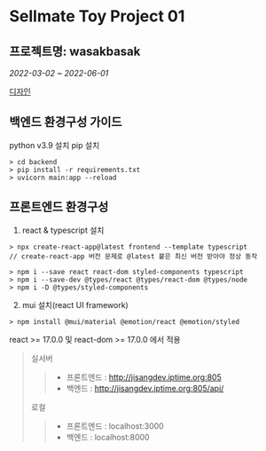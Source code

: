 # Sellmate Toy Project 01

## 프로젝트명: wasakbasak

_2022-03-02 ~ 2022-06-01_

[디자인](https://www.figma.com/file/QZEtmqqBH8ukX9IaTRfHqt/WB?node-id=0%3A1)

## 백엔드 환경구성 가이드

python v3.9 설치
pip 설치

```
> cd backend
> pip install -r requirements.txt
> uvicorn main:app --reload
```

## 프론트엔드 환경구성

1. react & typescript 설치

```
> npx create-react-app@latest frontend --template typescript
// create-react-app 버전 문제로 @latest 붙은 최신 버전 받아야 정상 동작

> npm i --save react react-dom styled-components typescript
> npm i --save-dev @types/react @types/react-dom @types/node
> npm i -D @types/styled-components
```

2. mui 설치(react UI framework)

```
> npm install @mui/material @emotion/react @emotion/styled
```

react >= 17.0.0 및 react-dom >= 17.0.0 에서 적용

> 실서버
> > - 프론트엔드 : http://jisangdev.iptime.org:805
> > - 백엔드 : http://jisangdev.iptime.org:805/api/
> 
> 로컬
> > - 프론트엔드 : localhost:3000
> > - 백엔드 : localhost:8000

<!--
host : jisangdev.iptime.org
id : sellmate
pw : tofhdnstlwkr1!

포트정보

Minio 버킷
http : 9000

SSH
ssh : 10022

FrontDeploy 테스트
http : 2000

Jenkins
http : 8080

Mysql
mysql : 3306
schema : wasakbasak 
----
프론트 : localhost:3000
백엔드 : localhost:8000
api 문서 : localhost:8000/docs
mysql
ip : localhost
port : 33060
id : root
pw : password1!
-->
